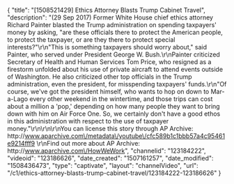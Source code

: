 {
    "title": "[1508521429] Ethics Attorney Blasts Trump Cabinet Travel",
    "description": "(29 Sep 2017) Former White House chief ethics attorney Richard Painter blasted the Trump administration on spending taxpayers' money by asking, \"are these officials there to protect the American people, to protect the taxpayer, or are they there to protect special interests?\"\r\n\"This is something taxpayers should worry about,\" said Painter, who served under President George W. Bush.\r\nPainter criticized Secretary of Health and Human Services Tom Price, who resigned as a firestorm unfolded about his use of private aircraft to attend events outside of Washington. He also criticized other top officials in the Trump administration, even the president, for misspending taxpayers' funds.\r\n\"Of course, we've got the president himself, who wants to hop on down to Mar-a-Lago every other weekend in the wintertime, and those trips can cost about a million a 'pop,' depending on how many people they want to bring down with him on Air Force One. So, we certainly don't have a good ethos in this administration with respect to the use of taxpayer money.\"\r\n\r\n\r\nYou can license this story through AP Archive: http:\/\/www.aparchive.com\/metadata\/youtube\/cfc589b1c1bbb57a4c95461e9214fff9 \r\nFind out more about AP Archive: http:\/\/www.aparchive.com\/HowWeWork",
    "channelid": "123184222",
    "videoid": "123186626",
    "date_created": "1507161257",
    "date_modified": "1508436473",
    "type": "captivate",
    "layout": "channelVideo",
    "url": "\/c1\/ethics-attorney-blasts-trump-cabinet-travel\/123184222-123186626"
}